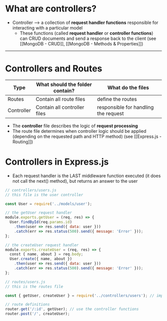 # What are controllers?
* Controller --> a collection of **request handler functions** responsible for interacting with a particular model
	* These functions (called **request handler** or **controller functions**) can CRUD documents and send a response back to the client (see [[MongoDB - CRUD]], [[MongoDB - Methods & Properties]])

---
# Controllers and Routes

| Type       | What should the folder contain? | What do the files                    |
| ---------- | ------------------------------- | ------------------------------------ |
| Routes     | Contain all route files         | define the routes                    |
| Controller | Contain all controller files    | responsible for handling the request |
 * The **controller** file describes the logic of **request processing**
 * The route file determines when controller logic should be applied (depending on the requested path and HTTP method) (see [[Express.js - Routing]])

# Controllers in Express.js
* Each request handler is the LAST middleware function executed (it does not call the next() method), but returns an answer to the user
```js
// controllers/users.js 
// this file is the user controller 

const User = require('../models/user'); 

// the getUser request handler 
module.exports.getUser = (req, res) => { 
  User.findById(req.params.id) 
    .then(user => res.send({ data: user })) 
    .catch(err => res.status(500).send({ message: 'Error' })); 
}; 

// the createUser request handler 
module.exports.createUser = (req, res) => { 
  const { name, about } = req.body; 
  User.create({ name, about }) 
    .then(user => res.send({ data: user })) 
    .catch(err => res.status(500).send({ message: 'Error' })); 
};
```

```js
// routes/users.js 
// this is the routes file 

const { getUser, createUser } = require('../controllers/users'); // import the controller functions 

// route definitions 
router.get('/:id', getUser); // use the controller functions
router.post('/', createUser);
```

